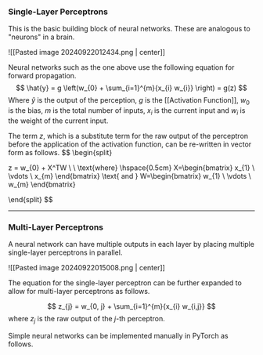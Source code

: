 ### Single-Layer Perceptrons

This is the basic building block of neural networks. These are analogous to "neurons" in a brain.

![[Pasted image 20240922012434.png | center]]

Neural networks such as the one above use the following equation for forward propagation.
$$
\hat{y} = g \left(w_{0} + \sum_{i=1}^{m}{x_{i} w_{i}} \right) = g(z)
$$
Where $\hat{y}$ is the output of the perception, $g$ is the [[Activation Function]],  $w_{0}$ is the bias, $m$ is the total number of inputs, $x_{i}$ is the current input and $w_{i}$ is the weight of the current input.

The term $z$, which is a substitute term for the raw output of the perceptron before the application of the activation function, can be re-written in vector form as follows.
$$
\begin{split}

z = w_{0} + X^TW  \\ \\
\text{where} \hspace{0.5cm} X=\begin{bmatrix}
           x_{1} \\
           \vdots \\
           x_{m}
\end{bmatrix}
\text{ and }
W=\begin{bmatrix}
           w_{1} \\
           \vdots \\
           w_{m}
\end{bmatrix}

\end{split}
$$

---
### Multi-Layer Perceptrons

A neural network can have multiple outputs in each layer by placing multiple single-layer perceptrons in parallel.

![[Pasted image 20240922015008.png | center]]

The equation for the single-layer perceptron can be further expanded to allow for multi-layer perceptrons as follows.

$$
z_{j} = w_{0, j} + \sum_{i=1}^{m}{x_{i} w_{i,j}}
$$
where $z_{j}$ is the raw output of the $j\text{-th}$ perceptron.

Simple neural networks can be implemented manually in PyTorch as follows.

```python

```